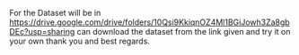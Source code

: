 For the Dataset will be in https://drive.google.com/drive/folders/10Qsi9KkiqnOZ4Ml1BGiJowh3Za8gbDEc?usp=sharing 
can download the dataset from the link given and try it on your own 
thank you and best regards.
